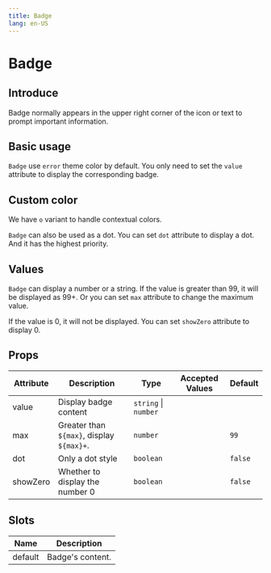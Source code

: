 ```yaml
---
title: Badge
lang: en-US
---
```


# Badge

## Introduce

Badge normally appears in the upper right corner of the icon or text to prompt important information.

## Basic usage
`Badge` use `error` theme color by default. You only need to set the `value` attribute to display the corresponding badge.

<demo src="../example/badge/basic.vue"></demo>

## Custom color
We have `o` variant to handle contextual colors.

`Badge` can also be used as a dot. You can set `dot` attribute to display a dot. And it has the highest priority.

<demo src="../example/badge/customColor.vue"></demo>

## Values
`Badge` can display a number or a string. If the value is greater than 99, it will be displayed as 99+.
Or you can set `max` attribute to change the maximum value.

<demo src="../example/badge/values.vue"></demo>

If the value is 0, it will not be displayed. You can set `showZero` attribute to display 0.

<demo src="../example/badge/showZero.vue"></demo>

## Props

| Attribute         | Description                               | Type                 | Accepted Values       | Default                  |
| ----------------- | ----------------------------------------- | ------------         | --------------------- | ------------------------ |
| value             | Display badge content                     | `string` \| `number` |                       |                          |
| max               | Greater than `${max}`, display `${max}+`. | `number`             |                       | `99`                     |
| dot               | Only a dot style                          | `boolean`            |                       | `false`                  |
| showZero          | Whether to display the number 0           | `boolean`            |                       | `false`                  |

## Slots

| Name    | Description                 |
| ------- | --------------------------- |
| default | Badge's content.            |


